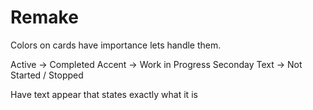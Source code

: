 # Remake

Colors on cards have importance lets handle them.

Active -> Completed
Accent -> Work in Progress
Seconday Text -> Not Started / Stopped

Have text appear that states exactly what it is